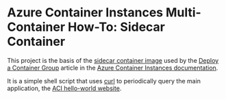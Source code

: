# Azure Container Instances Multi-Container How-To: Sidecar Container

This project is the basis of the [sidecar container image](https://hub.docker.com/r/microsoft/aci-tutorial-sidecar/) used by the [Deploy a Container Group](https://docs.microsoft.com/azure/container-instances/container-instances-multi-container-group) article in the [Azure Container Instances documentation](https://docs.microsoft.com/azure/container-instances/).

It is a simple shell script that uses [curl](https://github.com/curl/curl) to periodically query the main application, the [ACI hello-world website](https://github.com/azure-samples/aci-helloworld).